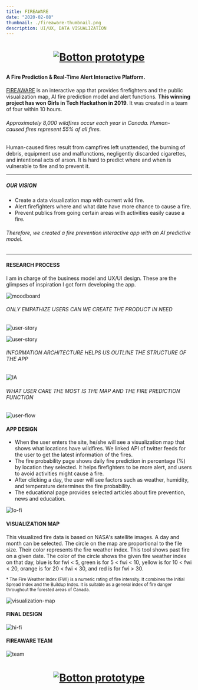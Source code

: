 ```yaml
---
title: FIREAWARE
date: "2020-02-08"
thumbnail: ./fireaware-thumbnail.png
description: UI/UX, DATA VISUALIZATION
---
```


<h1 align="center">

[![Botton prototype](./view-the-prototype.svg)](https://invis.io/RKW1VR5YQX6)

</h1>

#### A Fire Prediction & Real-Time Alert Interactive Platform.

[FIREAWARE](https://devpost.com/software/girls_in_tech_vancouver) is an interactive app that provides firefighters and the public visualization map, AI fire prediction model and alert functions. **This winning project has won Girls in Tech Hackathon in 2019**. It was created in a team of four within 10 hours.

###### Approximately 8,000 wildfires occur each year in Canada. Human-caused fires represent 55% of all fires.

Human-caused fires result from campfires left unattended, the burning of debris, equipment use and malfunctions, negligently discarded cigarettes, and intentional acts of arson. It is hard to predict where and when is vulnerable to fire and to prevent it.

---

##### OUR VISION

- Create a data visualization map with current wild fire.
- Alert firefighters where and what date have more chance to cause a fire.
- Prevent publics from going certain areas with activities easily cause a fire.

###### Therefore, we created a fire prevention interactive app with an AI predictive model.

---

#### RESEARCH PROCESS

I am in charge of the business model and UX/UI design. These are the glimpses of inspiration I got form developing the app.

<div class="kg-card kg-image-card kg-width-wide">

![moodboard](./fireaware1.png)

</div>

###### ONLY EMPATHIZE USERS CAN WE CREATE THE PRODUCT IN NEED

<div class="kg-card kg-image-card kg-width-wide">

![user-story](./fireaware2.png)

</div>

<div class="kg-card kg-image-card kg-width-wide">

![user-story](./fireaware3.png)

</div>

###### INFORMATION ARCHITECTURE HELPS US OUTLINE THE STRUCTURE OF THE APP

<div class="kg-card kg-image-card kg-width-wide">

![IA](./fireaware4.png)

</div>

###### WHAT USER CARE THE MOST IS THE MAP AND THE FIRE PREDICTION FUNCTION

<div class="kg-card kg-image-card kg-width-wide">

![user-flow](./fireaware5.png)

</div>

#### APP DESIGN

- When the user enters the site, he/she will see a visualization map that shows what locations have wildfires. We linked API of twitter feeds for the user to get the latest information of the fires.
- The fire probability page shows daily fire prediction in percentage (%) by location they selected. It helps firefighters to be more alert, and users to avoid activities might cause a fire.
- After clicking a day, the user will see factors such as weather, humidity, and temperature determines the fire probability.
- The educational page provides selected articles about fire prevention, news and education.

<div class="kg-card kg-image-card kg-width-wide">

![lo-fi](./fireaware6.png)

</div>

#### VISUALIZATION MAP

This visualized fire data is based on NASA's satellite images. A day and month can be selected. The circle on the map are proportional to the file size. Their color represents the fire weather index. This tool shows past fire on a given date. The color of the circle shows the given fire weather index on that day, blue is for fwi < 5, green is for 5 < fwi < 10, yellow is for 10 < fwi < 20, orange is for 20 < fwi < 30, and red is for fwi > 30.

<sub> \* The Fire Weather Index (FWI) is a numeric rating of fire intensity. It combines the Initial Spread Index and the Buildup Index. It is suitable as a general index of fire danger throughout the forested areas of Canada. </sub>

<div class="kg-card kg-image-card kg-width-wide">

![visualization-map](./fireaware7.png)

</div>

#### FINAL DESIGN

<div class="kg-card kg-image-card kg-width-wide">

![hi-fi](./fireaware9.png)

</div>

#### FIREAWARE TEAM

<div class="kg-card kg-image-card">

![team](./fireaware-team.jpg)

</div>

<h1 align="center">

[![Botton prototype](./view-the-prototype.svg)](https://invis.io/RKW1VR5YQX6)

</h1>
